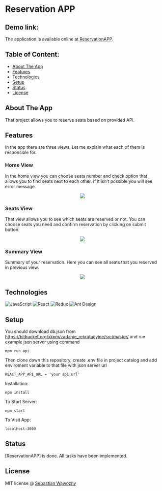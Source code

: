 # Reservation APP

## Demo link:
The application is available online at [ReservationAPP](https://reservation-app-swawozny.netlify.app).

## Table of Content:

- [About The App](#about-the-app)
- [Features](#features)
- [Technologies](#technologies)
- [Setup](#setup)
- [Status](#status)
- [License](#license)

## About The App
That project allows you to reserve seats based on provided API.

## Features

In the app there are three views. Let me explain what each of them is responsible for.

### Home View

In the home view you can choose seats number and check option that allows you to find seats next to each other. If it isn't possible you will see error message.

<p align="center">
  <img src="https://i.ibb.co/yR520Vg/home-view.png">
</p>

### Seats View

That view allows you to see which seats are reserved or not. You can choose seats you need and confirm reservation by clicking on submit button.

<p align="center">
  <img src="https://i.ibb.co/6N8DVxn/seat-view.png">
</p>

### Summary View

Summary of your reservation. Here you can see all seats that you reserved in previous view.

<p align="center">
  <img src="https://i.ibb.co/y6Dqq5S/summary-view.png">
</p>

## Technologies
![JavaScript](https://img.shields.io/badge/-JavaScript-000?&logo=JavaScript&logoColor=ddc508)
![React](https://img.shields.io/badge/-React-000?&logo=React)
![Redux](https://img.shields.io/badge/-redux-000?&logo=redux)
![Ant Design](https://img.shields.io/badge/-antdesign-000?&logo=antdesign)

## Setup

You should download db.json from https://bitbucket.org/xkom/zadanie_rekrutacyjne/src/master/ and run example json server using command

`npm run api`

Then clone down this repository, create .env file in project catalog and add enviroment variable to that file with json server url

```
REACT_APP_API_URL = 'your api url'
```

Installation:

`npm install`  

To Start Server:

`npm start`  

To Visit App:

`localhost:3000`  


## Status
[ReservationAPP] is done. All tasks have been implemented.

## License

MIT license @ [Sebastian Wąwoźny](sebastianwawozny@wp.pl)
